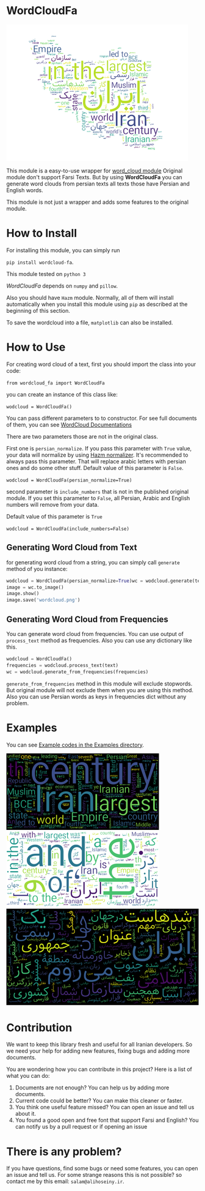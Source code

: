 # WordCloudFa
![](https://github.com/alihoseiny/word_cloud_fa/raw/master/Examples/masked-example.png)


This module is a easy-to-use wrapper for [word_cloud module](https://github.com/amueller/word_cloud)
Original module don't support Farsi Texts. But by using **WordCloudFa** you can generate word clouds from persian texts
all texts those have Persian and English words.

This module is not just a wrapper and adds some features to the original module.

# How to Install
For installing this module, you can simply run 

`pip install wordcloud-fa`.

This module tested on `python 3`

*WordCloudFa* depends on `numpy` and `pillow`.

Also you should have `Hazm` module. Normally, all of them will install automatically when you install this module using 
`pip` as described at the beginning of this section.  

To save the wordcloud into a file, `matplotlib` can also be installed.

# How to Use
For creating word cloud of a text, first you should import the class into your code:

`from wordcloud_fa import WordCloudFa`

you can create an instance of this class like:

`wodcloud = WordCloudFa()`

You can pass different parameters to to constructor. For see full documents of them, you can see 
[WordCloud Documentations](https://amueller.github.io/word_cloud/) 

There are two parameters those are not in the original class.

First one is `persian_normalize`. If you pass this parameter with `True` value, your data will normalize by using 
[Hazm normalizer](https://github.com/sobhe/hazm). It's recommended to always pass this parameter. That will replace 
arabic letters with persian ones and do some other stuff.
Default value of this parameter is `False`.

`wodcloud = WordCloudFa(persian_normalize=True)`  

second parameter is `include_numbers` that is not in the published original module. If you set this parameter to `False`,
 all Persian, Arabic and English numbers will remove from your data.
 
 Default value of this parameter is `True`
 
 `wodcloud = WordCloudFa(include_numbers=False)`
 
 ## Generating Word Cloud from Text
 for generating word cloud from a string, you can simply call `generate` method of you instance:
 
 ```python
wodcloud = WordCloudFa(persian_normalize=True)wc = wodcloud.generate(text)
image = wc.to_image()
image.show()
image.save('wordcloud.png')

``` 

## Generating Word Cloud from Frequencies

You can generate word cloud from frequencies. You can use output of `process_text` method as frequencies.
 Also you can use any dictionary like this.
 
 ```python
wodcloud = WordCloudFa()
frequencies = wodcloud.process_text(text)
wc = wodcloud.generate_from_frequencies(frequencies)
``` 

`generate_from_frequencies` method in this module will exclude stopwords. But original module will not exclude them 
when you are using this method. Also you can use Persian words as keys in frequencies dict without any problem.

# Examples
You can see [Example codes in the Examples directory](https://github.com/alihoseiny/word_cloud_fa/tree/master/Examples).

![](https://github.com/alihoseiny/word_cloud_fa/raw/master/Examples/english-example.png)
![](https://github.com/alihoseiny/word_cloud_fa/raw/master/Examples/mixed-example.png)
![](https://github.com/alihoseiny/word_cloud_fa/raw/master/Examples/persian-example.png)

# Contribution
We want to keep this library fresh and useful for all Iranian developers. So we need your help for adding new features, fixing bugs and adding more documents.

You are wondering how you can contribute in this project? Here is a list of what you can do:

1. Documents are not enough? You can help us by adding more documents.
2. Current code could be better? You can make this cleaner or faster.
3. You think one useful feature missed? You can open an issue and tell us about it.
4. You found a good open and free font that support Farsi and English? You can notify us by a pull request or if opening an issue

# There is any problem?
If you have questions, find some bugs or need some features, you can open an issue and tell us. For some strange reasons this is not possible? so contact me by this email: `salam@alihoseiny.ir`.
